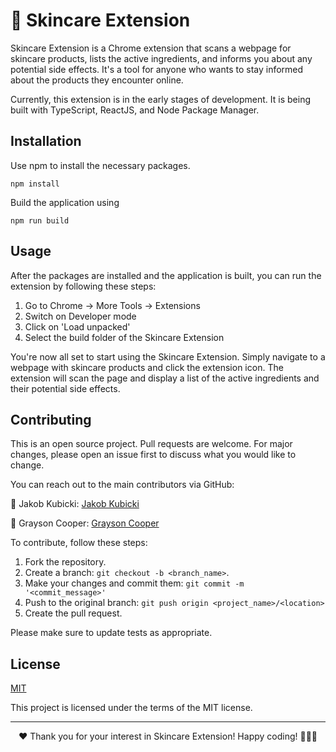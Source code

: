 # 🌿 Skincare Extension

Skincare Extension is a Chrome extension that scans a webpage for skincare products, lists the active ingredients, and informs you about any potential side effects. It's a tool for anyone who wants to stay informed about the products they encounter online. 

Currently, this extension is in the early stages of development. It is being built with TypeScript, ReactJS, and Node Package Manager. 

## Installation

Use npm to install the necessary packages. 

```
npm install
```

Build the application using 
```
npm run build
```

## Usage

After the packages are installed and the application is built, you can run the extension by following these steps:

1. Go to Chrome -> More Tools -> Extensions
2. Switch on Developer mode
3. Click on 'Load unpacked'
4. Select the build folder of the Skincare Extension

You're now all set to start using the Skincare Extension. Simply navigate to a webpage with skincare products and click the extension icon. The extension will scan the page and display a list of the active ingredients and their potential side effects.

## Contributing

This is an open source project. Pull requests are welcome. For major changes, please open an issue first to discuss what you would like to change.

You can reach out to the main contributors via GitHub:

🚀 Jakob Kubicki: [Jakob Kubicki](https://github.com/jakobkubicki)

🌟 Grayson Cooper: [Grayson Cooper](https://github.com/graysonacooper)

To contribute, follow these steps:

1. Fork the repository.
2. Create a branch: `git checkout -b <branch_name>`.
3. Make your changes and commit them: `git commit -m '<commit_message>'`
4. Push to the original branch: `git push origin <project_name>/<location>`
5. Create the pull request.

Please make sure to update tests as appropriate.

## License

[MIT](https://choosealicense.com/licenses/mit/)

This project is licensed under the terms of the MIT license.

---

<p align="center">
  ❤️ Thank you for your interest in Skincare Extension! Happy coding! 👩‍💻🌟
</p>
